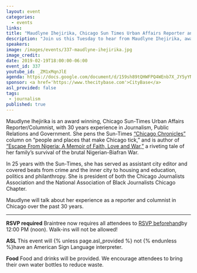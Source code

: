 ```yaml
---
layout: event
categories:
  - events
links:
title: "Maudlyne Ihejirika, Chicago Sun Times Urban Affairs Reporter and Columnist"
description: "Join us this Tuesday to hear from Maudlyne Ihejirika, award-winning Chicago Sun Times Urban Affairs reporter and columnist as she shares about her experience working in the journalism field in Chicago over the last 30 years."
speakers:
image: /images/events/337-maudlyne-ihejirika.jpg
image_credit:
date: 2019-02-19T18:00:00-06:00
event_id: 337
youtube_id: _ZM1xMqnJlE
agenda: https://docs.google.com/document/d/159sh89tQHWFPQ4WEnb7X_JY5yYNaKoEgLM57BtQic2U/edit
sponsor: <a href='https://www.thecitybase.com'>CityBase</a>
asl_provided: false
tags:
 - journalism
published: true
---
```


Maudlyne Ihejirika is an award winning, Chicago Sun-Times Urban Affairs Reporter/Columnist, with 30 years experience in Journalism, Public Relations and Government. She pens the Sun-Times [“Chicago Chronicles”](https://chicago.suntimes.com/topic/chicago-chronicles/) column on “people and places that make Chicago tick,” and is author of [“Escape From Nigeria: A Memoir of Faith, Love and War,”](https://www.amazon.com/Escape-Nigeria-Memoir-Faith-Love/dp/156902488X) a riveting tale of her family’s survival of the brutal Nigerian-Biafran War.

In 25 years with the Sun-Times, she has served as assistant city editor and covered beats from crime and the inner city to housing and education, politics and philanthropy. She is president of both the Chicago Journalists Association and the National Association of Black Journalists Chicago Chapter.

Maudlyne will talk about her experience as a reporter and columnist in Chicago over the past 30 years. 

---

**RSVP required** Braintree now requires all attendees to [RSVP beforehand]({{site.rsvp_url}})by 12:00 PM (noon). Walk-ins will not be allowed!

**ASL** This event will {% unless page.asl_provided %} not {% endunless %}have an American Sign Language interpreter.

**Food** Food and drinks will be provided. We encourage attendees to bring their own water bottles to reduce waste.
